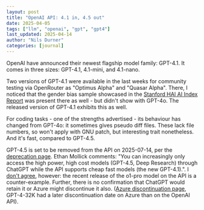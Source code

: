 ```yaml
---
layout: post
title: "OpenAI API: 4.1 in, 4.5 out"
date: 2025-04-05
tags: ["llm", "openai", "gpt", "gpt4"]
last_updated: 2025-04-14
author: "Nils Durner"
categories: [journal]
---
```


OpenAI have announced their newest flagship model family: GPT-4.1. It comes in three sizes: GPT-4.1, 4.1-mini, and 4.1-nano.

Two versions of GPT-4.1 were available in the last weeks for community testing via OpenRouter as "Optimus Alpha" and "Quasar Alpha". There, I noticed that the gender bias sample showcased in the [Stanford HAI AI Index Report](stanford-ai-index) was present there as well - but didn't show with GPT-4o. The released version of GPT-4.1 exhibits this as well.

For coding tasks - one of the strengths advertised - its behaviour has changed from GPT-4o: it sometimes gives pseudo diff files. These lack file numbers, so won't apply with GNU patch, but interesting trait nonetheless. And it's fast, compared to GPT-4.5.

GPT-4.5 is set to be removed from the API on 2025-07-14, per the [deprecation page](https://platform.openai.com/docs/deprecations/). Ethan Mollick comments: "You can increasingly only access the high power, high cost models (GPT-4.5, Deep Research) through ChatGPT while the API supports cheap fast models (the new GPT-4.1).". I [don't agree](https://www.linkedin.com/feed/update/urn:li:activity:7317637149552431104?commentUrn=urn%3Ali%3Acomment%3A%28activity%3A7317637149552431104%2C7317650156269510656%29&dashCommentUrn=urn%3Ali%3Afsd_comment%3A%287317650156269510656%2Curn%3Ali%3Aactivity%3A7317637149552431104%29), however: the recent release of the o1-pro model on the API is a counter-example. Further, there is no confirmation that ChatGPT would retain it or Azure might discontinue it also. ([Azure discontinuation page](https://learn.microsoft.com/en-us/azure/ai-services/openai/concepts/model-retirements), GPT-4-32K had a later discontinuation date on Azure than on the OpenAI API).